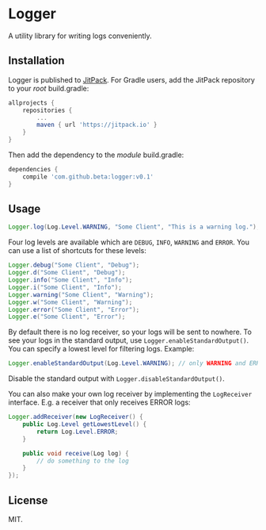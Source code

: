 # Logger

A utility library for writing logs conveniently.

## Installation

Logger is published to [JitPack]. For Gradle users, add the JitPack repository to your *root* build.gradle:

```gradle
allprojects {
    repositories {
        ...
        maven { url 'https://jitpack.io' }
    }
}
```

Then add the dependency to the *module* build.gradle:

```gradle
dependencies {
    compile 'com.github.beta:logger:v0.1'
}
```

## Usage

```java
Logger.log(Log.Level.WARNING, "Some Client", "This is a warning log.");
```

Four log levels are available which are `DEBUG`, `INFO`, `WARNING` and `ERROR`. You can use a list of shortcuts for these levels:

```java
Logger.debug("Some Client", "Debug");
Logger.d("Some Client", "Debug");
Logger.info("Some Client", "Info");
Logger.i("Some Client", "Info");
Logger.warning("Some Client", "Warning");
Logger.w("Some Client", "Warning");
Logger.error("Some Client", "Error");
Logger.e("Some Client", "Error");
```

By default there is no log receiver, so your logs will be sent to nowhere. To see your logs in the standard output, use `Logger.enableStandardOutput()`. You can specify a lowest level for filtering logs. Example:

```java
Logger.enableStandardOutput(Log.Level.WARNING); // only WARNING and ERROR logs will be shown
```

Disable the standard output with `Logger.disableStandardOutput()`.

You can also make your own log receiver by implementing the `LogReceiver` interface. E.g. a receiver that only receives ERROR logs:

```java
Logger.addReceiver(new LogReceiver() {
    public Log.Level getLowestLevel() {
        return Log.Level.ERROR;
    }

    public void receive(Log log) {
        // do something to the log
    }
});
```

## License

MIT.

[JitPack]: https://jitpack.io/
